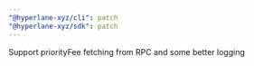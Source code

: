 ```yaml
---
"@hyperlane-xyz/cli": patch
"@hyperlane-xyz/sdk": patch
---
```


Support priorityFee fetching from RPC and some better logging
